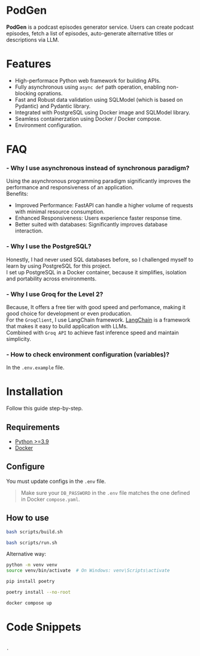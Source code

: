 # **PodGen**

**PodGen** is a podcast episodes generator service. Users can create podcast episodes, fetch a list of episodes, auto-generate alternative titles or descriptions via LLM.

# **Features**

- High-performace Python web framework for building APIs. 
- Fully asynchronous using `async def` path operation, enabling non-blocking oprations.
- Fast and Robust data validation using SQLModel (which is based on Pydantic) and Pydantic library.
- Integrated with PostgreSQL using Docker image and SQLModel library.
- Seamless containerzation using Docker / Docker compose.
- Environment configuration.

# FAQ

### - Why I use asynchronous instead of synchronous paradigm?
Using the asynchronous programming paradigm significantly improves the performance and responsiveness of an application. <br>
Benefits:
 - Improved Performance: FastAPI can handle a higher volume of requests with minimal resource consumption.
 - Enhanced Responsiveness: Users experience faster response time.
 - Better suited with databases: Significantly improves database interaction.  

### - Why I use the PostgreSQL?
Honestly, I had never used SQL databases before, so I challenged myself to learn by using PostgreSQL for this project. </br>
I set up PostgreSQL in a Docker container, because it simplifies, isolation and portability across environments. 

### - Why I use Groq for the Level 2?
Because, It offers a free tier with good speed and perfomance, making it good choice for development or even producation. </br>
For the `GroqClient`, I use LangChain framework. [LangChain](https://www.langchain.com/) is a framework that makes it easy to build application with LLMs. </br>
Combined with `Groq API` to achieve fast inference speed and maintain simplicity.

### - How to check environment configuration (variables)?
In the `.env.example` file.

# **Installation**

Follow this guide step-by-step.

## **Requirements**

- [Python >=3.9](https://www.python.org/downloads/)
- [Docker](https://docs.docker.com/get-started/get-docker/)

## Configure

You must update configs in the `.env` file. 

> Make sure your `DB_PASSWORD` in the `.env` file matches the one defined in Docker `compose.yaml`. 

## How to use

```bash
bash scripts/build.sh

bash scripts/run.sh
```

Alternative way:

```bash
python -m venv venv
source venv/bin/activate  # On Windows: venv\Scripts\activate

pip install poetry

poetry install --no-root

docker compose up
```

# **Code Snippets**

```

.



```



<!--  -->
<!-- `exec` not working ad9 -->
<!-- -third party labries -->
<!-- - add entry -->